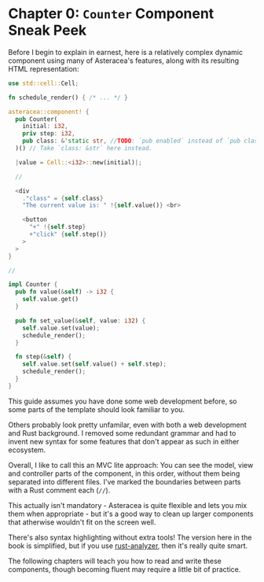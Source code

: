 # Chapter 0: `Counter` Component Sneak Peek

Before I begin to explain in earnest, here is a relatively complex dynamic component using many of Asteracea's features, along with its resulting HTML representation:

```rust asteracea=Counter::new(0,1,"")
use std::cell::Cell;

fn schedule_render() { /* ... */ }

asteracea::component! {
  pub Counter(
    initial: i32,
    priv step: i32,
    pub class: &'static str, //TODO: `pub enabled` instead of `pub class`? It'd make more sense, but requires boolean attributes to be available.
  )() // Take `class: &str` here instead.

  |value = Cell::<i32>::new(initial)|;

  //

  <div
    ."class" = {self.class}
    "The current value is: " !{self.value()} <br>

    <button
      "+" !{self.step}
      +"click" {self.step()}
    >
  >
}

//

impl Counter {
  pub fn value(&self) -> i32 {
    self.value.get()
  }

  pub fn set_value(&self, value: i32) {
    self.value.set(value);
    schedule_render();
  }

  fn step(&self) {
    self.value.set(self.value() + self.step);
    schedule_render();
  }
}
```

This guide assumes you have done some web development before, so some parts of the template should look familiar to you.

Others probably look pretty unfamilar, even with both a web development and Rust background. I removed some redundant grammar and had to invent new syntax for some features that don't appear as such in either ecosystem.

Overall, I like to call this an MVC lite approach: You can see the model, view and controller parts of the component, in this order, without them being separated into different files. I've marked the boundaries between parts with a Rust comment each (`//`).

This actually isn't mandatory - Asteracea is quite flexible and lets you mix them when appropriate - but it's a good way to clean up larger components that atherwise wouldn't fit on the screen well.

There's also syntax highlighting without extra tools! The version here in the book is simplified, but if you use [rust-analyzer], then it's really quite smart.

[rust-analyzer]: https://rust-analyzer.github.io/

The following chapters will teach you how to read and write these components, though becoming fluent may require a little bit of practice.
